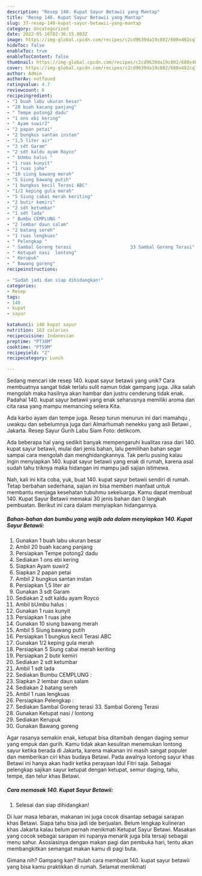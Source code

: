 ```yaml
---
description: "Resep 140. Kupat Sayur Betawii yang Mantap"
title: "Resep 140. Kupat Sayur Betawii yang Mantap"
slug: 37-resep-140-kupat-sayur-betawii-yang-mantap
category: Uncategorized
date: 2022-05-16T02:36:15.003Z
image: https://img-global.cpcdn.com/recipes/c2cd9639da19c802/680x482cq70/140-kupat-sayur-betawii-foto-resep-utama.jpg
hideToc: false
enableToc: true
enableTocContent: false
thumbnail: https://img-global.cpcdn.com/recipes/c2cd9639da19c802/680x482cq70/140-kupat-sayur-betawii-foto-resep-utama.jpg
cover: https://img-global.cpcdn.com/recipes/c2cd9639da19c802/680x482cq70/140-kupat-sayur-betawii-foto-resep-utama.jpg
author: Admin
authorAv: notfound
ratingvalue: 4.7
reviewcount: 6
recipeingredient:
- "1 buah labu ukuran besar"
- "20 buah kacang panjang"
- " Tempe potong2 dadu"
- "1 ons ebi kering"
- " Ayam suwir2"
- "2 papan petai"
- "2 bungkus santan instan"
- "1,5 liter air"
- "3 sdt Garam"
- "2 sdt kaldu ayam Royco"
- " bUmbu halus "
- "1 ruas kunyit"
- "1 ruas jahe"
- "10 siung bawang merah"
- "5 Siung bawang putih"
- "1 bungkus kecil Terasi ABC"
- "1/2 keping gula merah"
- "5 Siung cabai merah keriting"
- "2 butir kemiri"
- "2 sdt ketumbar"
- "1 sdt lada"
- " Bumbu CEMPLUNG "
- "2 lembar daun salam"
- "2 batang sereh"
- "1 ruas lengkuas"
- " Pelengkap "
- " Sambal Goreng terasi                      33 Sambal Goreng Terasi"
- " Ketupat nasi  lontong"
- " Kerupuk"
- " Bawang goreng"
recipeinstructions:

- "Sudah jadi dan siap dihidangkan!"
categories:
- Resep
tags:
- 140
- kupat
- sayur

katakunci: 140 kupat sayur 
nutrition: 163 calories
recipecuisine: Indonesian
preptime: "PT38M"
cooktime: "PT59M"
recipeyield: "2"
recipecategory: Lunch

---
```





Sedang mencari ide resep 140. kupat sayur betawii yang unik? Cara membuatnya sangat tidak terlalu sulit namun tidak gampang juga. Jika salah mengolah maka hasilnya akan hambar dan justru cenderung tidak enak. Padahal 140. kupat sayur betawii yang enak seharusnya memiliki aroma dan cita rasa yang mampu memancing selera Kita.





Ada karbo ayam dan tempe juga. Resep turun menurun ini dari mamahqu , uwakqu dan sebelumnya juga dari Almarhumah nenekku yang asli Betawi , Jakarta. Resep Sayur Gurih Labu Siam Foto: detikcom.

Ada beberapa hal yang sedikit banyak mempengaruhi kualitas rasa dari 140. kupat sayur betawii, mulai dari jenis bahan, lalu pemilihan bahan segar sampai cara mengolah dan menghidangkannya. Tak perlu pusing kalau ingin menyiapkan 140. kupat sayur betawii yang enak di rumah, karena asal sudah tahu triknya maka hidangan ini mampu jadi sajian istimewa.






Nah, kali ini kita coba, yuk, buat 140. kupat sayur betawii sendiri di rumah. Tetap berbahan sederhana, sajian ini bisa memberi manfaat untuk membantu menjaga kesehatan tubuhmu sekeluarga. Kamu dapat membuat 140. Kupat Sayur Betawii memakai 30 jenis bahan dan 0 langkah pembuatan. Berikut ini cara dalam menyiapkan hidangannya.

<!--inarticleads1-->

##### Bahan-bahan dan bumbu yang wajib ada dalam menyiapkan 140. Kupat Sayur Betawii:

1. Gunakan 1 buah labu ukuran besar
1. Ambil 20 buah kacang panjang
1. Persiapkan  Tempe potong2 dadu
1. Sediakan 1 ons ebi kering
1. Siapkan  Ayam suwir2
1. Siapkan 2 papan petai
1. Ambil 2 bungkus santan instan
1. Persiapkan 1,5 liter air
1. Gunakan 3 sdt Garam
1. Sediakan 2 sdt kaldu ayam Royco
1. Ambil  bUmbu halus :
1. Gunakan 1 ruas kunyit
1. Persiapkan 1 ruas jahe
1. Gunakan 10 siung bawang merah
1. Ambil 5 Siung bawang putih
1. Persiapkan 1 bungkus kecil Terasi ABC
1. Gunakan 1/2 keping gula merah
1. Persiapkan 5 Siung cabai merah keriting
1. Persiapkan 2 butir kemiri
1. Sediakan 2 sdt ketumbar
1. Ambil 1 sdt lada
1. Sediakan  Bumbu CEMPLUNG :
1. Siapkan 2 lembar daun salam
1. Sediakan 2 batang sereh
1. Ambil 1 ruas lengkuas
1. Persiapkan  Pelengkap :
1. Sediakan  Sambal Goreng terasi                      33. Sambal Goreng Terasi
1. Gunakan  Ketupat nasi / lontong
1. Sediakan  Kerupuk
1. Gunakan  Bawang goreng


Agar rasanya semakin enak, ketupat bisa ditambah dengan daging semur yang empuk dan gurih. Kamu tidak akan kesulitan menemukan lontong sayur ketika berada di Jakarta, karena makanan ini masih sangat populer dan memberikan ciri khas budaya Betawi. Pada awalnya lontong sayur khas Betawi ini hanya akan hadir ketika perayaan Idul Fitri saja. Sebagai pelengkap sajikan sayur ketupat dengan ketupat, semur daging, tahu, tempe, dan telur khas Betawi. 

<!--inarticleads2-->

##### Cara memasak 140. Kupat Sayur Betawii:


1. Selesai dan siap dihidangkan!

Di luar masa lebaran, makanan ini juga cocok disantap sebagai sarapan khas Betawi. Siapa tahu bisa jadi ide berjualan. Belum lengkap kulineran khas Jakarta kalau belum pernah menikmati Ketupat Sayur Betawi. Masakan yang cocok sebagai sarapan ini rupanya menarik juga bila tersaji sebagai menu sahur. Asosiasinya dengan makan pagi dan pembuka hari, tentu akan membangkitkan semangat makan kamu di pagi buta. 

Gimana nih? Gampang kan? Itulah cara membuat 140. kupat sayur betawii yang bisa kamu praktikkan di rumah. Selamat menikmati
